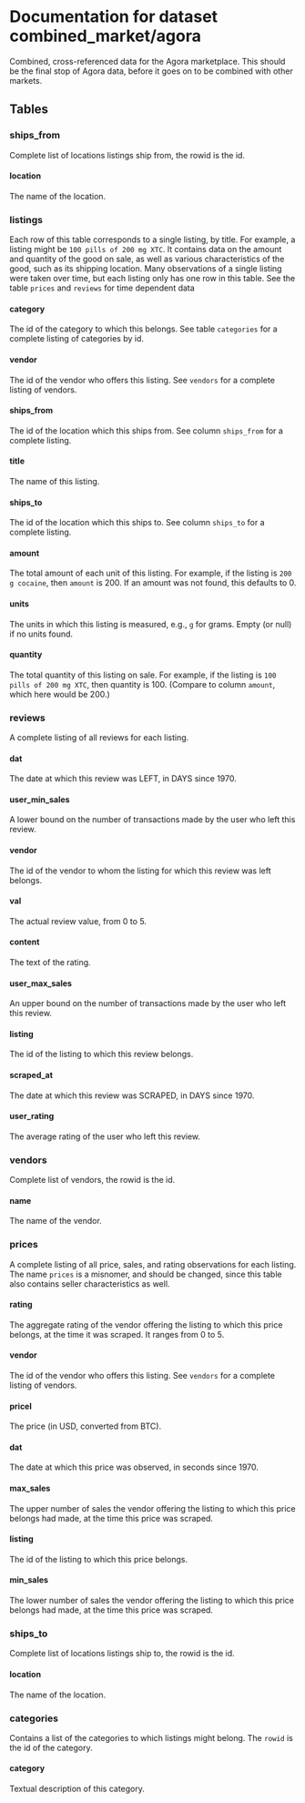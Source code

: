 # Documentation for dataset combined_market/agora

Combined, cross-referenced data for the Agora marketplace. This should be the final stop of Agora data, before it goes on to be combined with other markets.

## Tables

### ships_from

Complete list of locations listings ship from, the rowid is the id.

####       location

The name of the location.

### listings

Each row of this table corresponds to a single listing, by title. For example, a listing might be `100 pills of 200 mg XTC`. It contains data on the amount and quantity of the good on sale, as well as various characteristics of the good, such as its shipping location. Many observations of a single listing were taken over time, but each listing only has one row in this table. See the table `prices` and `reviews` for time dependent data

####       category

The id of the category to which this belongs. See table `categories` for a complete listing of categories by id.

####       vendor

The id of the vendor who offers this listing. See `vendors` for a complete listing of vendors.

####       ships_from

The id of the location which this ships from. See column `ships_from` for a complete listing.

####       title

The name of this listing.

####       ships_to

The id of the location which this ships to. See column `ships_to` for a complete listing.

####       amount

The total amount of each unit of this listing. For example, if the listing is `200 g cocaine`, then `amount` is 200. If an amount was not found, this defaults to 0.

####       units

The units in which this listing is measured, e.g., `g` for grams. Empty (or null) if no units found.

####       quantity

The total quantity of this listing on sale. For example, if the listing is `100 pills of 200 mg XTC`, then quantity is 100. (Compare to column `amount`, which here would be 200.)

### reviews

A complete listing of all reviews for each listing.

####       dat

The date at which this review was LEFT, in DAYS since 1970.

####       user_min_sales

A lower bound on the number of transactions made by the user who left this review.

####       vendor

The id of the vendor to whom the listing for which this review was left belongs.

####       val

The actual review value, from 0 to 5.

####       content

The text of the rating.

####       user_max_sales

An upper bound on the number of transactions made by the user who left this review.

####       listing

The id of the listing to which this review belongs.

####       scraped_at

The date at which this review was SCRAPED, in DAYS since 1970.

####       user_rating

The average rating of the user who left this review.

### vendors

Complete list of vendors, the rowid is the id.

####       name

The name of the vendor.

### prices

A complete listing of all price, sales, and rating observations for each listing. The name `prices` is a misnomer, and should be changed, since this table also contains seller characteristics as well.

####       rating

The aggregate rating of the vendor offering the listing to which this price belongs, at the time it was scraped. It ranges from 0 to 5.

####       vendor

The id of the vendor who offers this listing. See `vendors` for a complete listing of vendors.

####       pricel

The price (in USD, converted from BTC).

####       dat

The date at which this price was observed, in seconds since 1970.

####       max_sales

The upper number of sales the vendor offering the listing to which this price belongs had made, at the time this price was scraped.

####       listing

The id of the listing to which this price belongs.

####       min_sales

The lower number of sales the vendor offering the listing to which this price belongs had made, at the time this price was scraped.

### ships_to

Complete list of locations listings ship to, the rowid is the id.

####       location

The name of the location.

### categories

Contains a list of the categories to which listings might belong. The `rowid` is the id of the category.

####       category

Textual description of this category.

